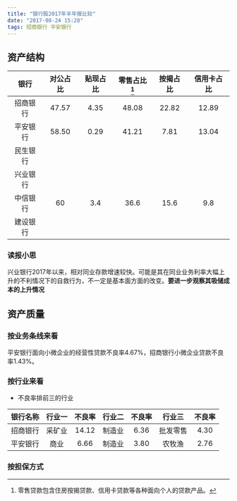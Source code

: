 ```yaml
---
title: "银行股2017年半年报比较"
date: "2017-08-24 15:28"
tags: 招商银行 平安银行
---
```




## 资产结构

|银行 | 对公占比 | 贴现占比  | 零售占比[^1]  | 按揭占比  | 信用卡占比  |
|:-:|:-:|:-:|:-:|:-:|:-:|
| 招商银行  | 47.57  | 4.35  | 48.08  | 22.82  | 12.89 |
| 平安银行  | 58.50  | 0.29  | 41.21  | 7.81   | 13.04  |
| 民生银行  |   |   |   |   |   |
| 兴业银行  |   |   |   |   |   |
| 中信银行  | 60  | 3.4  | 36.6  | 15.6  | 9.8  |
| 建设银行  |   |   |   |   |   |

[^1]: 零售贷款包含住房按揭贷款、信用卡贷款等各种面向个人的贷款产品。

### 读报小思

兴业银行2017年以来，相对同业存款增速较快。可能是其在同业业务利率大幅上升的不利情况下的自救行为，不一定是基本面方面的改变。**要进一步观察其吸储成本的上升情况**

## 资产质量

### 按业务条线来看

平安银行面向小微企业的经营性贷款不良率4.67%，招商银行小微企业贷款不良率1.43%。

### 按行业来看

- 不良率排前三的行业

| 银行名称  | 行业一  | 不良率  | 行业二  | 不良率  | 行业三  | 不良率 |
|:-:|:-:|:-:|:-:|:-:|:-:|:-:|
| 招商银行  |  采矿业 | 14.12  | 制造业  | 6.36  | 批发零售  | 4.30 |
| 平安银行  | 商业  | 6.66  | 制造业  | 3.80  | 农牧渔  | 2.76 |

### 按担保方式
